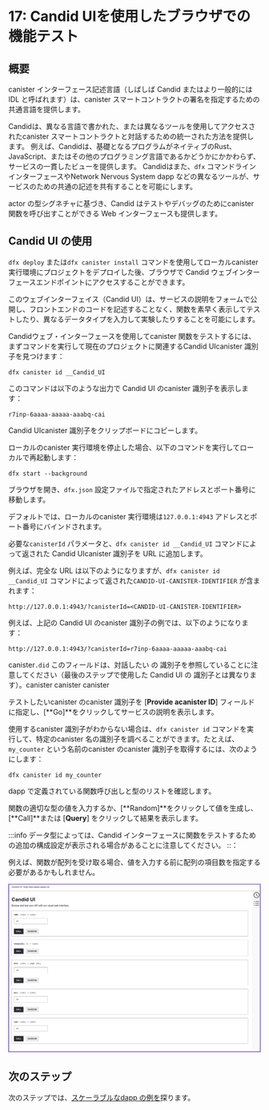 # 17: Candid UIを使用したブラウザでの機能テスト

## 概要

canister インターフェース記述言語（しばしば Candid またはより一般的には IDL と呼ばれます）は、canister スマートコントラクトの署名を指定するための共通言語を提供します。

Candidは、異なる言語で書かれた、または異なるツールを使用してアクセスされたcanister スマートコントラクトと対話するための統一された方法を提供します。
例えば、Candidは、基礎となるプログラムがネイティブのRust、JavaScript、またはその他のプログラミング言語であるかどうかにかかわらず、サービスの一貫したビューを提供します。
Candidはまた、`dfx` コマンドラインインターフェースやNetwork Nervous System dapp などの異なるツールが、サービスのための共通の記述を共有することを可能にします。

actor の型シグネチャに基づき、Candid はテストやデバッグのためにcanister 関数を呼び出すことができる Web インターフェースも提供します。

## Candid UI の使用

`dfx deploy` または`dfx canister install` コマンドを使用してローカルcanister 実行環境にプロジェクトをデプロイした後、ブラウザで Candid ウェブインターフェースエンドポイントにアクセスすることができます。

このウェブインターフェイス（Candid UI）は、サービスの説明をフォームで公開し、フロントエンドのコードを記述することなく、関数を素早く表示してテストしたり、異なるデータタイプを入力して実験したりすることを可能にします。

Candidウェブ・インターフェースを使用してcanister 関数をテストするには、まずコマンドを実行して現在のプロジェクトに関連するCandid UIcanister 識別子を見つけます：

    dfx canister id __Candid_UI

このコマンドは以下のような出力で Candid UI のcanister 識別子を表示します：

    r7inp-6aaaa-aaaaa-aaabq-cai

Candid UIcanister 識別子をクリップボードにコピーします。

ローカルのcanister 実行環境を停止した場合、以下のコマンドを実行してローカルで再起動します：

    dfx start --background

ブラウザを開き、`dfx.json` 設定ファイルで指定されたアドレスとポート番号に移動します。

デフォルトでは、ローカルのcanister 実行環境は`127.0.0.1:4943` アドレスとポート番号にバインドされます。

必要な`canisterId` パラメータと、`dfx canister id __Candid_UI` コマンドによって返された Candid UIcanister 識別子を URL に追加します。

例えば、完全な URL は以下のようになりますが、`dfx canister id __Candid_UI` コマンドによって返された`CANDID-UI-CANISTER-IDENTIFIER` が含まれます：

    http://127.0.0.1:4943/?canisterId=<CANDID-UI-CANISTER-IDENTIFIER>

例えば、上記の Candid UI のcanister 識別子の例では、以下のようになります：

    http://127.0.0.1:4943/?canisterId=r7inp-6aaaa-aaaaa-aaabq-cai

canister`.did`
このフィールドは、対話したい の 識別子を参照していることに注意してください（最後のステップで使用した Candid UI の 識別子とは異なります）。canister canister canister 

テストしたいcanister のcanister 識別子を \[**Provide acanister ID**\] フィールドに指定し、\[**Go\]**をクリックしてサービスの説明を表示します。

使用するcanister 識別子がわからない場合は、`dfx canister id` コマンドを実行して、特定のcanister 名の識別子を調べることができます。たとえば、`my_counter` という名前のcanister のcanister 識別子を取得するには、次のようにします：

    dfx canister id my_counter

dapp で定義されている関数呼び出しと型のリストを確認します。

関数の適切な型の値を入力するか、\[**Random\]**をクリックして値を生成し、\[**Call\]**または \[**Query**\] をクリックして結果を表示します。

:::info
データ型によっては、Candid インターフェースに関数をテストするための追加の構成設定が表示される場合があることに注意してください。
::：

例えば、関数が配列を受け取る場合、値を入力する前に配列の項目数を指定する必要があるかもしれません。

![Calculator functions](_attachments/candid-calc.png)

## 次のステップ

次のステップでは、[スケーラブルなdapp の例を](scalability-cancan.md)探ります。

<!---
# 17: Using the Candid UI to test functions in a browser

## Overview
The canister interface description language, often referred to as Candid or more generally as the IDL, provides a common language for specifying the signature of a canister smart contract.

Candid provides a unified way for you to interact with canister smart contracts that are written in different languages or accessed using different tools.
For example, Candid provides a consistent view of a service whether the underlying program is native Rust, JavaScript, or any other programming language. 
Candid also enables different tools, such as the `dfx` command-line interface and the Network Nervous System dapp, to share a common description for a service.

Based on the type signature of the actor, Candid also provides a web interface that allows you to call canister functions for testing and debugging.

## Using Candid UI

After you have deployed your project in the local canister execution environment using the `dfx deploy` or `dfx canister install` command, you can access the Candid web interface endpoint in a browser. 

This web interface, the Candid UI, exposes the service description in a form, enabling you to quickly view and test functions and experiment with entering different data types without writing any front-end code.

To use the Candid web interface to test canister functions, first find the Candid UI canister identifier associated with the current project by running the command:

```
dfx canister id __Candid_UI
```

This command displays the canister identifier for the Candid UI with output similar to the following:

```
r7inp-6aaaa-aaaaa-aaabq-cai
```

Copy the Candid UI canister identifier so that it is available in the clipboard. 

If you've stopped the local canister execution environment, restart it locally by running the following command:

```
dfx start --background
```

Open a browser and navigate to the address and port number specified in the `dfx.json` configuration file. 

By default, the local canister execution environment binds to the `127.0.0.1:4943` address and port number.

Add the required `canisterId` parameter and the Candid UI canister identifier returned by the `dfx canister id __Candid_UI` command to the URL. 

For example, the full URL should look similar to the following but with the `CANDID-UI-CANISTER-IDENTIFIER` that was returned by the `dfx canister id __Candid_UI` command:

```
http://127.0.0.1:4943/?canisterId=<CANDID-UI-CANISTER-IDENTIFIER>
```

For instance, with the example canister identifier for the Candid UI as shown above, this could look as follows:

```
http://127.0.0.1:4943/?canisterId=r7inp-6aaaa-aaaaa-aaabq-cai
```

The browser then displays a form for you to specify a canister identifier or choose a Candid description (`.did`) file. 
Note that this field refers to the canister identifier of the canister you would like to interact with (as opposed to the canister identifier for the Candid UI that we used in the last step).

Specify the canister identifier of the canister you would like to test in the **Provide a canister ID** field, then click **Go** to display the service description.
    
If you aren’t sure which canister identifier to use, you can run the `dfx canister id` command to look up the identifier for a specific canister name. For instance, to get the canister identifier for a canister named `my_counter`, you would use:

```
dfx canister id my_counter
```

Review the list of function calls and types defined in the dapp.

Type a value of the appropriate type for a function or click **Random** to generate a value, then click **Call** or **Query** to see the result.

:::info
Note that depending on the data type, the Candid interface might display additional configuration settings for testing functions.
:::

For example, if a function takes an array, you might need to specify the number of items in the array before entering values.

![Calculator functions](_attachments/candid-calc.png)

## Next steps

In the next step, we'll explore a [scalable dapp example](scalability-cancan.md).
-->
